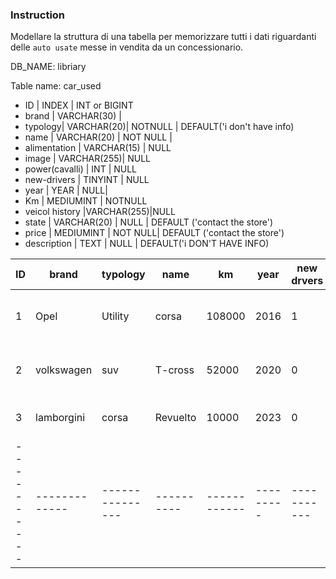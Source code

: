 ### Instruction

Modellare la struttura di una tabella per memorizzare tutti i dati riguardanti delle `auto usate` messe in vendita da un concessionario.

DB_NAME: libriary

Table name: car_used

-   ID | INDEX | INT or BIGINT
-   brand | VARCHAR(30) |
-   typology| VARCHAR(20)| NOTNULL | DEFAULT('i don't have info)
-   name | VARCHAR(20) | NOT NULL |
-   alimentation | VARCHAR(15) | NULL
-   image | VARCHAR(255)| NULL
-   power(cavalli) | INT | NULL
-   new-drivers | TINYINT | NULL
-   year | YEAR | NULL|
-   Km | MEDIUMINT | NOTNULL
-   veicol history |VARCHAR(255)|NULL
-   state | VARCHAR(20) | NULL | DEFAULT ('contact the store')
-   price | MEDIUMINT | NOT NULL| DEFAULT ('contact the store')
-   description | TEXT | NULL | DEFAULT('i DON'T HAVE INFO)

| ID         | brand         | typology        | name       | km           | year      | new drvers  | veicol history            | state                  | price    | description                     | alimentaztion   |
| ---------- | ------------- | --------------- | ---------- | ------------ | --------- | ----------- | ------------------------- | ---------------------- | -------- | ------------------------------- | --------------- |
| 1          | Opel          | Utility         | corsa      | 108000       | 2016      | 1           | 15/07/2016 Fabio rossi    | solo qualche graffio   | 5000     | la vendo per prendermi un suv   | benzina         |
| 2          | volkswagen    | suv             | T-cross    | 52000        | 2020      | 0           | 30/05/2020 Marco Giunti   | come nuova             | 2000     | la vendo per prendermi un bmw   | diesel          |
| 3          | lamborgini    | corsa           | Revuelto   | 10000        | 2023      | 0           | 15/10/2023 Gino Cuneo     | come nuova             | 350000   | la vendo perche va forte        | ibryd           |
| ---------- | ------------- | --------------- | ---------- | ------------ | --------- | ----------- | ------------------------- | ---------------------- | -------- | ------------------------------- | --------------- |
